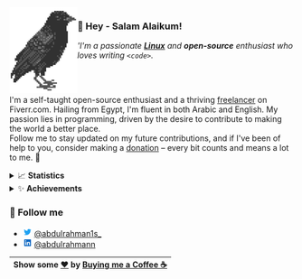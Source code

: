 <img align="left" src="assets/logo.png">

### 👋 Hey - Salam Alaikum!
*'I'm a passionate [**Linux**](https://www.youtube.com/watch?v=jdUXfsMTv7o) and **open-source** enthusiast who loves writing `<code>`.*

<br/><br/>

I'm a self-taught open-source enthusiast and a thriving [freelancer](https://fiverr.com/abdulrahman1s) on Fiverr.com. Hailing from Egypt, I'm fluent in both Arabic and English. My passion lies in programming, driven by the desire to contribute to making the world a better place. <br/>Follow me to stay updated on my future contributions, and if I've been of help to you, consider making a [donation](https://ko-fi.com/abdulrahman1s) – every bit counts and means a lot to me. 🚀

<details>
<summary>📈 <b>Statistics</b></summary>

![statistics](assets/statistics.svg)

</details>

<details>
<summary>✨ <b>Achievements</b></summary>

![achievements](assets/achievements.svg)
</details>


### 💬 Follow me
- <img height="16" width="16" src="assets/icons/twitter.png" /> [@abdulrahman1s_](https://twitter.com/abdulrahman1s_)
- <img height="16" width="16" src="assets/icons/linkedin.png" /> [@abdulrahmann](https://linkedin.com/in/abdulrahmann)

<div align="center">


|  Show some <a href="https://quran.com/en/saba/39">❤️</a> by <a href="https://ko-fi.com/abdulrahman1s">Buying me a Coffee ☕</a> |
|---------------------------------------------------------------------------------------------------------------------------------|
</div>
